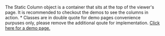 The Static Column object is a container that sits at the top of the viewer's page. It is recommended to checkout the demos to see the columns in action. * Classes are in double quote for demo pages convenience purpuses only, please remove the additional qoute for implementation. [Click here for a demo page.](/static-column-demo)
